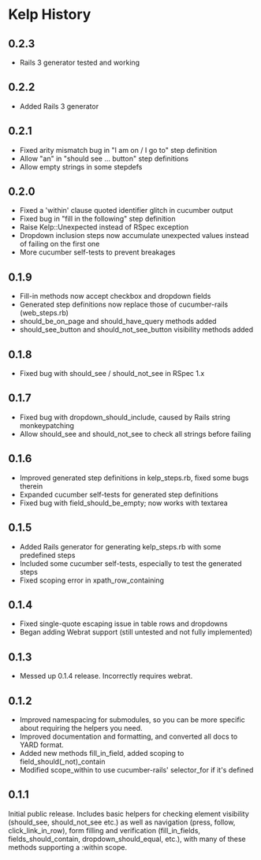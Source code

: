 Kelp History
============

0.2.3
-----

- Rails 3 generator tested and working


0.2.2
-----

- Added Rails 3 generator


0.2.1
-----

- Fixed arity mismatch bug in "I am on / I go to" step definition
- Allow "an" in "should see ... button" step definitions
- Allow empty strings in some stepdefs


0.2.0
-----

- Fixed a 'within' clause quoted identifier glitch in cucumber output
- Fixed bug in "fill in the following" step definition
- Raise Kelp::Unexpected instead of RSpec exception
- Dropdown inclusion steps now accumulate unexpected values instead of failing on the first one
- More cucumber self-tests to prevent breakages


0.1.9
-----

- Fill-in methods now accept checkbox and dropdown fields
- Generated step definitions now replace those of cucumber-rails (web_steps.rb)
- should_be_on_page and should_have_query methods added
- should_see_button and should_not_see_button visibility methods added


0.1.8
-----

- Fixed bug with should_see / should_not_see in RSpec 1.x


0.1.7
-----

- Fixed bug with dropdown_should_include, caused by Rails string monkeypatching
- Allow should_see and should_not_see to check all strings before failing


0.1.6
-----

- Improved generated step definitions in kelp_steps.rb, fixed some bugs therein
- Expanded cucumber self-tests for generated step definitions
- Fixed bug with field_should_be_empty; now works with textarea


0.1.5
-----

- Added Rails generator for generating kelp_steps.rb with some predefined steps
- Included some cucumber self-tests, especially to test the generated steps
- Fixed scoping error in xpath_row_containing


0.1.4
-----

- Fixed single-quote escaping issue in table rows and dropdowns
- Began adding Webrat support (still untested and not fully implemented)


0.1.3
-----

- Messed up 0.1.4 release. Incorrectly requires webrat.


0.1.2
-----

- Improved namespacing for submodules, so you can be more specific about
  requiring the helpers you need.
- Improved documentation and formatting, and converted all docs to YARD format.
- Added new methods fill_in_field, added scoping to field_should(_not)_contain
- Modified scope_within to use cucumber-rails' selector_for if it's defined


0.1.1
-----

Initial public release. Includes basic helpers for checking element visibility
(should_see, should_not_see etc.) as well as navigation (press, follow,
click_link_in_row), form filling and verification (fill_in_fields,
fields_should_contain, dropdown_should_equal, etc.), with many of these
methods supporting a :within scope.

